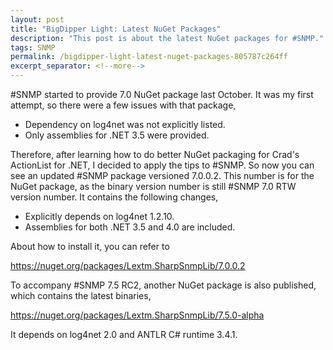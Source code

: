 ```yaml
---
layout: post
title: "BigDipper Light: Latest NuGet Packages"
description: "This post is about the latest NuGet packages for #SNMP."
tags: SNMP
permalink: /bigdipper-light-latest-nuget-packages-805787c264ff
excerpt_separator: <!--more-->
---
```

#SNMP started to provide 7.0 NuGet package last October. It was my first attempt, so there were a few issues with that package,

* Dependency on log4net was not explicitly listed.
* Only assemblies for .NET 3.5 were provided.
<!--more-->

Therefore, after learning how to do better NuGet packaging for Crad's ActionList for .NET, I decided to apply the tips to #SNMP. So now you can see an updated #SNMP package versioned 7.0.0.2. This number is for the NuGet package, as the binary version number is still #SNMP 7.0 RTW version number. It contains the following changes,

* Explicitly depends on log4net 1.2.10.
* Assemblies for both .NET 3.5 and 4.0 are included.

About how to install it, you can refer to

https://nuget.org/packages/Lextm.SharpSnmpLib/7.0.0.2

To accompany #SNMP 7.5 RC2, another NuGet package is also published, which contains the latest binaries,

https://nuget.org/packages/Lextm.SharpSnmpLib/7.5.0-alpha

It depends on log4net 2.0 and ANTLR C# runtime 3.4.1.
